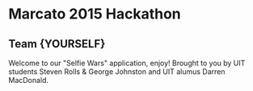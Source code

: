 # Marcato 2015 Hackathon
## Team {YOURSELF}

Welcome to our "Selfie Wars" application, enjoy!  Brought to you by UIT students Steven Rolls & George Johnston and UIT alumus Darren MacDonald.
